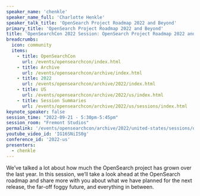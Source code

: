 ```yaml
---
speaker_name: 'chenkle'
speaker_name_full: 'Charlotte Henkle'
speaker_talk_title: 'OpenSearch Project Roadmap 2022 and Beyond'
primary_title: 'OpenSearch Project Roadmap 2022 and Beyond'
title: 'OpenSearchCon 2022 Session: OpenSearch Project Roadmap 2022 and Beyond'
breadcrumbs:
  icon: community
  items:
    - title: OpenSearchCon
      url: /events/opensearchcon/index.html
    - title: Archive
      url: /events/opensearchcon/archive/index.html
    - title: 2022
      url: /events/opensearchcon/archive/2022/index.html
    - title: US
      url: /events/opensearchcon/archive/2022/us/index.html
    - title: Session Summaries
      url: /events/opensearchcon/archive/2022/us/sessions/index.html
keynote_speaker: false
session_time: "2022-09-21 - 5:30pm-5:45pm"
session_room: "Fremont Studios"
permalink: '/events/opensearchcon/archive/2022/united-states/sessions/opensearch-project-roadmap-2022-and-beyond.html'
youtube_video_id: 'IG16SNiIS0g'
conference_id: '2022-us'
presenters:
  - chenkle
---
```

We’ve talked a lot about how much the OpenSearch project has grown over the last year. In this session, we’ll take a look ahead at the OpenSearch roadmap and share more with you about what we have planned for the next release, the far-off foggy future, and everything in between.
